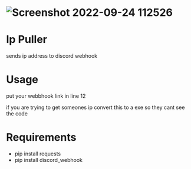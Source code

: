 # ![Screenshot 2022-09-24 112526](https://user-images.githubusercontent.com/85191157/192113396-ab5cb71e-f9a1-4c4a-9687-3ea2f2289893.png)
# Ip Puller
 sends ip address to discord webhook

# Usage
 put your webbhook link in line 12 
 
 if you are trying to get someones ip convert this to a exe so they cant see the code
# Requirements
 - pip install requests
 - pip install discord_webhook
